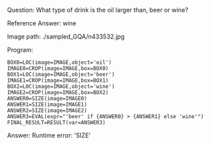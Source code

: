 Question: What type of drink is the oil larger than, beer or wine?

Reference Answer: wine

Image path: ./sampled_GQA/n433532.jpg

Program:

```
BOX0=LOC(image=IMAGE,object='oil')
IMAGE0=CROP(image=IMAGE,box=BOX0)
BOX1=LOC(image=IMAGE,object='beer')
IMAGE1=CROP(image=IMAGE,box=BOX1)
BOX2=LOC(image=IMAGE,object='wine')
IMAGE2=CROP(image=IMAGE,box=BOX2)
ANSWER0=SIZE(image=IMAGE0)
ANSWER1=SIZE(image=IMAGE1)
ANSWER2=SIZE(image=IMAGE2)
ANSWER3=EVAL(expr="'beer' if {ANSWER0} > {ANSWER1} else 'wine'")
FINAL_RESULT=RESULT(var=ANSWER3)
```
Answer: Runtime error: 'SIZE'

